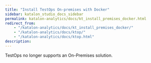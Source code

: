 ```yaml
---
title: "Install TestOps On-premises with Docker" 
sidebar: katalon_studio_docs_sidebar
permalink: katalon-analytics/docs/kt_install_premises_docker.html 
redirect_from:
    - "/katalon-analytics/docs/kt_install_premises_docker/"
    - "/katalon-analytics/docs/ktop/"
    - "/katalon-analytics/docs/ktop.html"
description: 
---
```


TestOps no longer supports an On-Premises solution.